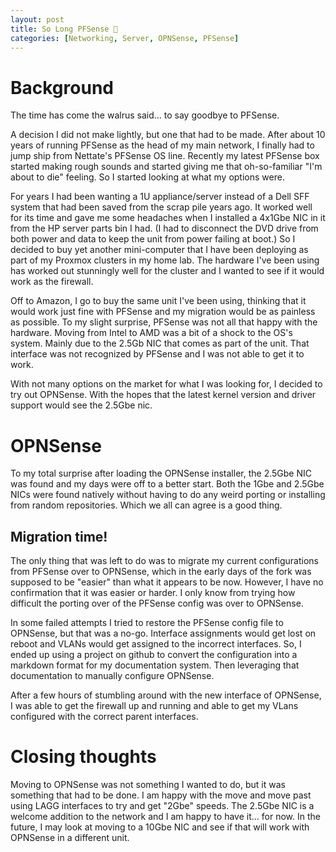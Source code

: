 ```yaml
---
layout: post
title: So Long PFSense 👋
categories: [Networking, Server, OPNSense, PFSense]
---
```

# Background
The time has come the walrus said... to say goodbye to PFSense.

A decision I did not make lightly, but one that had to be made. After about 10 years of running PFSense as the head of my main network, I finally had to jump ship from Nettate's PFSense OS line. Recently my latest PFSense box started making rough sounds and started giving me that oh-so-familiar "I'm about to die" feeling. So I started looking at what my options were. 

For years I had been wanting a 1U appliance/server instead of a Dell SFF system that had been saved from the scrap pile years ago. It worked well for its time and gave me some headaches when I installed a 4x1Gbe NIC in it from the HP server parts bin I had. (I had to disconnect the DVD drive from both power and data to keep the unit from power failing at boot.)  So I decided to buy yet another mini-computer that I have been deploying as part of my Proxmox clusters in my home lab. The hardware I've been using has worked out stunningly well for the cluster and I wanted to see if it would work as the firewall. 

Off to Amazon, I go to buy the same unit I've been using, thinking that it would work just fine with PFSense and my migration would be as painless as possible. To my slight surprise, PFSense was not all that happy with the hardware. Moving from Intel to AMD was a bit of a shock to the OS's system. Mainly due to the 2.5Gb NIC that comes as part of the unit. That interface was not recognized by PFSense and I was not able to get it to work.

With not many options on the market for what I was looking for, I decided to try out OPNSense. With the hopes that the latest kernel version and driver support would see the 2.5Gbe nic.

# OPNSense

To my total surprise after loading the OPNSense installer, the 2.5Gbe NIC was found and my days were off to a better start. Both the 1Gbe and 2.5Gbe NICs were found natively without having to do any weird porting or installing from random repositories. Which we all can agree is a good thing. 

## Migration time!

The only thing that was left to do was to migrate my current configurations from PFSense over to OPNSense, which in the early days of the fork was supposed to be "easier" than what it appears to be now. However, I have no confirmation that it was easier or harder. I only know from trying how difficult the porting over of the PFSense config was over to OPNSense.

In some failed attempts I tried to restore the PFSense config file to OPNSense, but that was a no-go. Interface assignments would get lost on reboot and VLANs would get assigned to the incorrect interfaces. So, I ended up using a project on github to convert the configuration into a markdown format for my documentation system. Then leveraging that documentation to manually configure OPNSense.

After a few hours of stumbling around with the new interface of OPNSense, I was able to get the firewall up and running and able to get my VLans configured with the correct parent interfaces. 


# Closing thoughts

Moving to OPNSense was not something I wanted to do, but it was something that had to be done. I am happy with the move and move past using LAGG interfaces to try and get "2Gbe" speeds. The 2.5Gbe NIC is a welcome addition to the network and I am happy to have it... for now. In the future, I may look at moving to a 10Gbe NIC and see if that will work with OPNSense in a different unit.